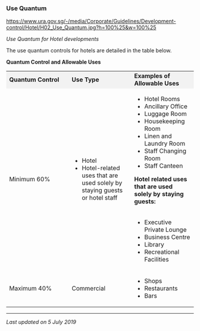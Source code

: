 ### Use Quantum

<https://www.ura.gov.sg/-/media/Corporate/Guidelines/Development-control/Hotel/H02_Use_Quantum.jpg?h=100%25&w=100%25>

*Use Quantum for Hotel developments*

The use quantum controls for hotels are detailed in the table below.

**Quantum Control and Allowable Uses**

<table>
<colgroup>
<col style="width: 33%" />
<col style="width: 33%" />
<col style="width: 33%" />
</colgroup>
<tbody>
<tr class="odd">
<td style="width: 33%; background-color: #f2f2f2"><strong>Quantum
Control</strong></td>
<td style="width: 33%; background-color: #f2f2f2"><strong>Use
Type</strong></td>
<td style="width: 33%; background-color: #f2f2f2"><strong>Examples of
Allowable Uses</strong></td>
</tr>
<tr class="even">
<td>Minimum 60%</td>
<td><ul>
<li>Hotel</li>
<li>Hotel-related uses that are used solely by staying guests or hotel
staff</li>
</ul></td>
<td><ul>
<li>Hotel Rooms</li>
<li>Ancillary Office</li>
<li>Luggage Room</li>
<li>Housekeeping Room</li>
<li>Linen and Laundry Room</li>
<li>Staff Changing Room</li>
<li>Staff Canteen</li>
</ul>
<strong>Hotel related uses that are used solely by staying guests:<br />
</strong><br />
&#10;<ul>
<li>Executive Private Lounge</li>
<li>Business Centre</li>
<li>Library</li>
<li>Recreational Facilities</li>
</ul></td>
</tr>
<tr class="odd">
<td>Maximum 40% </td>
<td>Commercial</td>
<td><ul>
<li>Shops</li>
<li>Restaurants</li>
<li>Bars</li>
</ul></td>
</tr>
</tbody>
</table>

  

------------------------------------------------------------------------

*Last updated on 5 July 2019*
